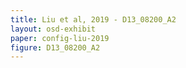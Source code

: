 ```yaml
---
title: Liu et al, 2019 - D13_08200_A2
layout: osd-exhibit
paper: config-liu-2019
figure: D13_08200_A2
---
```

